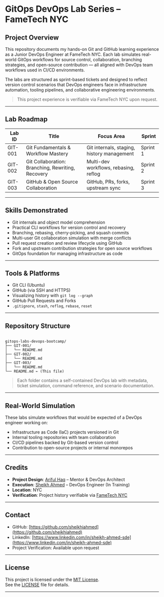 # GitOps DevOps Lab Series – FameTech NYC

## Project Overview

This repository documents my hands-on Git and GitHub learning experience as a Junior DevOps Engineer at FameTech NYC. Each lab simulates real-world GitOps workflows for source control, collaboration, branching strategies, and open-source contribution — all aligned with DevOps team workflows used in CI/CD environments.

The labs are structured as sprint-based tickets and designed to reflect version control scenarios that DevOps engineers face in infrastructure automation, tooling pipelines, and collaborative engineering environments.

> This project experience is verifiable via FameTech NYC upon request.

---

## Lab Roadmap

| Lab ID  | Title                                             | Focus Area                                 | Sprint   |
| ------- | ------------------------------------------------- | ------------------------------------------ | -------- |
| GIT-001 | Git Fundamentals & Workflow Mastery               | Git internals, staging, history management | Sprint 1 |
| GIT-002 | Git Collaboration: Branching, Rewriting, Recovery | Multi-dev workflows, rebasing, reflog      | Sprint 2 |
| GIT-003 | GitHub & Open Source Collaboration                | GitHub, PRs, forks, upstream sync          | Sprint 3 |

---

## Skills Demonstrated

- Git internals and object model comprehension
- Practical CLI workflows for version control and recovery
- Branching, rebasing, cherry-picking, and squash commits
- Multi-user Git collaboration simulation with merge conflicts
- Pull request creation and review lifecycle using GitHub
- Fork and upstream contribution strategies for open source workflows
- GitOps foundation for managing infrastructure as code

---

## Tools & Platforms

- Git CLI (Ubuntu)
- GitHub (via SSH and HTTPS)
- Visualizing history with `git log --graph`
- GitHub Pull Requests and Forks
- `.gitignore`, `stash`, `reflog`, `rebase`, `reset`

---

## Repository Structure

```

gitops-labs-devops-bootcamp/
├── GIT-001/
│   └── README.md
├── GIT-002/
│   └── README.md
├── GIT-003/
│   └── README.md
└── README.md ← (This file)

```

> Each folder contains a self-contained DevOps lab with metadata, ticket simulation, command reference, and scenario documentation.

---

## Real-World Simulation

These labs simulate workflows that would be expected of a DevOps engineer working on:

- Infrastructure as Code (IaC) projects versioned in Git
- Internal tooling repositories with team collaboration
- CI/CD pipelines backed by Git-based version control
- Contribution to open-source projects or internal monorepos

---

## Credits

- **Project Design**: [Ariful Haq](https://github.com/akmarif) – Mentor & DevOps Architect
- **Execution**: [Sheikh Ahmed](https://github.com/sheikhiahmed) – DevOps Engineer (In Training)
- **Location**: NYC
- **Verification**: Project history verifiable via [FameTech NYC](https://fametech.nyc)

---

## Contact

- GitHub: [https://github.com/sheikhiahmed](https://github.com/sheikhiahmed)
- LinkedIn: [https://www.linkedin.com/in/sheikh-ahmed-sde](https://www.linkedin.com/in/sheikh-ahmed-sde)
- Project Verification: Available upon request

---

## License

This project is licensed under the [MIT License](https://opensource.org/licenses/MIT).  
See the [LICENSE](./LICENSE) file for details.

---
